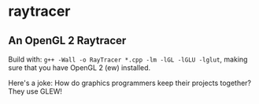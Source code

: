 # raytracer
## An OpenGL 2 Raytracer

Build with: `g++ -Wall -o RayTracer *.cpp -lm -lGL -lGLU -lglut`, making sure that you have OpenGL 2 (ew) installed.

Here's a joke: How do graphics programmers keep their projects together?  
They use GLEW!
